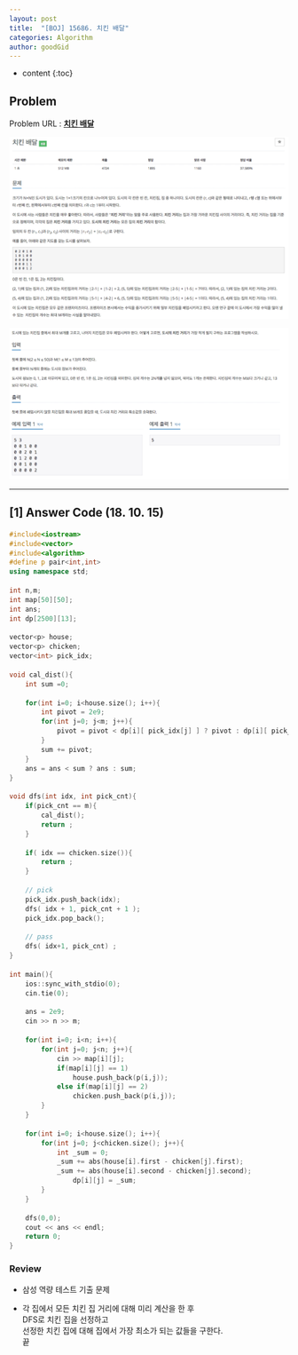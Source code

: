 ```yaml
---
layout: post
title:  "[BOJ] 15686. 치킨 배달"
categories: Algorithm
author: goodGid
---
```

* content
{:toc}

## Problem

Problem URL : **[치킨 배달](https://www.acmicpc.net/problem/15686)**












![](/assets/img/algorithm/15686_1.png)

![](/assets/img/algorithm/15686_2.png)


---

## [1] Answer Code (18. 10. 15)

``` cpp
#include<iostream>
#include<vector>
#include<algorithm>
#define p pair<int,int>
using namespace std;

int n,m;
int map[50][50];
int ans;
int dp[2500][13];

vector<p> house;
vector<p> chicken;
vector<int> pick_idx;

void cal_dist(){
    int sum =0;
    
    for(int i=0; i<house.size(); i++){
        int pivot = 2e9;
        for(int j=0; j<m; j++){
            pivot = pivot < dp[i][ pick_idx[j] ] ? pivot : dp[i][ pick_idx[j] ] ;
        }
        sum += pivot;
    }
    ans = ans < sum ? ans : sum;
}

void dfs(int idx, int pick_cnt){
    if(pick_cnt == m){
        cal_dist();
        return ;
    }
    
    if( idx == chicken.size()){
        return ;
    }
    
    // pick
    pick_idx.push_back(idx);
    dfs( idx + 1, pick_cnt + 1 );
    pick_idx.pop_back();
    
    // pass
    dfs( idx+1, pick_cnt) ;
}

int main(){
    ios::sync_with_stdio(0);
    cin.tie(0);

    ans = 2e9;
    cin >> n >> m;
    
    for(int i=0; i<n; i++){
        for(int j=0; j<n; j++){
            cin >> map[i][j];
            if(map[i][j] == 1)
                house.push_back(p(i,j));
            else if(map[i][j] == 2)
                chicken.push_back(p(i,j));
        }
    }
    
    for(int i=0; i<house.size(); i++){
        for(int j=0; j<chicken.size(); j++){
            int _sum = 0;
            _sum += abs(house[i].first - chicken[j].first);
            _sum += abs(house[i].second - chicken[j].second);
                dp[i][j] = _sum;
        }
    }
    
    dfs(0,0);
    cout << ans << endl;
    return 0;
}
```

### Review

* 삼성 역량 테스트 기출 문제

* 각 집에서 모든 치킨 집 거리에 대해 미리 계산을 한 후 <br> DFS로 치킨 집을 선정하고 <br> 선정한 치킨 집에 대해 집에서 가장 최소가 되는 값들을 구한다. <br> 끝